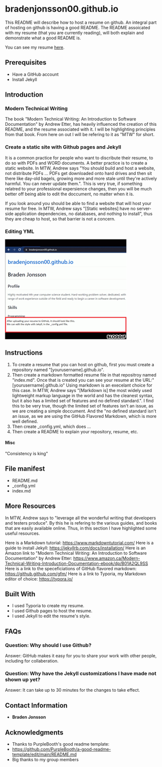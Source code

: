 # bradenjonsson00.github.io

This README will describe how to host a resume on github. An integral part of hosting on github is having a good README. The README assoicated with my resume (that you are currently reading), will both explain and demonstrate what a good README is.

You can see my resume [here](bradenjonsson00.github.io).

## Prerequisites

 - Have a GitHub account
 - Install Jekyll

## Introduction

### Modern Technical Writing

The book "Modern Technical Writing: An Introduction to Software Documentation" by Andrew Etter, has heavily influenced the creation of this README, and the resume associated with it. I will be highlighting principles from that book. From here on out I will be refering to it as "MTW" for short.

### Create a static site with Github pages and Jekyll

It is a common practice for people who want to discribute their resume, to do so with PDFs and WORD documents. A better practice is to create a static website. In MTW, Andrew says "You should build and host a website, not distribute PDFs … PDFs get downloaded onto hard drives and then sit there like day-old bagels, growing more and more stale until they're actively harmful. You can never update them.". This is very true, if something relatred to your professional expersience changes, then you will be much better off being able to edit the doccument, no matter when it is.

If you look around you should be able to find a website that will host your resume for free. In MTW, Andrew says "\[Static websites] have no server-side application dependencies, no databases, and nothing to install", thus they are cheap to host, so that barrier is not a concern.

### Editing YML

![](editYML.gif)

## Instructions

1. To create a resume that you can host on github, first you must create a repository named "[yourusername].github.io".
2. Then create a markdown formatted resume file in that repositroy named "index.md". Once that is created you can see your resume at the URL:"[yourusername].github.io"
Using markdown is an execelant choice for this case. In MTW, Andrew says "[Markdown is] the most widely used lightweight markup language in the world and has the cleanest syntax, but it also has a limited set of features and no defined standard.". I find this to be very true, though the limited set of features isn't an issue, as we are creating a simple doccument. And the "no defined standard isn't an issue, as we are using the GitHub Flavored Markdown, which is more well defined.
3. Then create \_config.yml, which does ...
4. Then create a README to explain your repository, resume, etc.

#### Misc

"Consistency is king"

## File manifest

 - README.md
 - _config.yml
 - index.md

## More Resources

In MTW, Andrew says to "leverage all the wonderful writing that developers and testers produce". By this he is refering to the various guides, and books that are easily available online. Thus, in this section I have highlighted some useful resources.

Here is a Markdown tutorial: https://www.markdowntutorial.com/
Here is a guide to install Jekyll: https://jekyllrb.com/docs/installation/
Here is an Amazon link to "Modern Technical Writing: An Introduction to Software Documentation" by Andrew Etter:  https://www.amazon.ca/Modern-Technical-Writing-Introduction-Documentation-ebook/dp/B01A2QL9SS
Here is a link to the speceficiations of GitHub flavored markdown: https://github.github.com/gfm/
Here is a link to Typoria, my Markdown editor of choice: https://typora.io/

## Built With

 - I used Typoria to create my resume.
 - I used Github pages to host the resume.
 - I used Jekyll to edit the resume's style.

## FAQs

### Question: Why should I use Github?

Answer: GitHub makes it easy for you to share your work with other people, including for collaberation.

### Question: Why have the Jekyll customizations I have made not shown up yet?

Answer: It can take up to 30 minutes for the changes to take effect.

## Contact Information

 - **Braden Jonsson**

## Acknowledgments
 - Thanks to PurpleBooth's good readme template:
 - https://github.com/PurpleBooth/a-good-readme-template/edit/main/README.md
 - Big thanks to my group members
